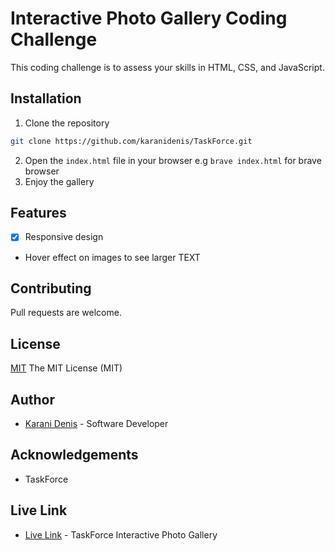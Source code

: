 # Interactive Photo Gallery Coding Challenge
This coding challenge is to assess your skills in HTML, CSS, and JavaScript.

## Installation
1. Clone the repository
```bash
git clone https://github.com/karanidenis/TaskForce.git
```
2. Open the `index.html` file in your browser
e.g ```brave index.html``` for brave browser
3. Enjoy the gallery

## Features
- [x] Responsive design
- Hover effect on images to see larger TEXT

## Contributing
Pull requests are welcome.

## License
[MIT](https://choosealicense.com/licenses/mit/) The MIT License (MIT)

## Author
- [Karani Denis](karanidenisw@gmail.com) - Software Developer

## Acknowledgements
- TaskForce

## Live Link
- [Live Link](https://karanidenis.github.io/TaskForce/) - TaskForce Interactive Photo Gallery

